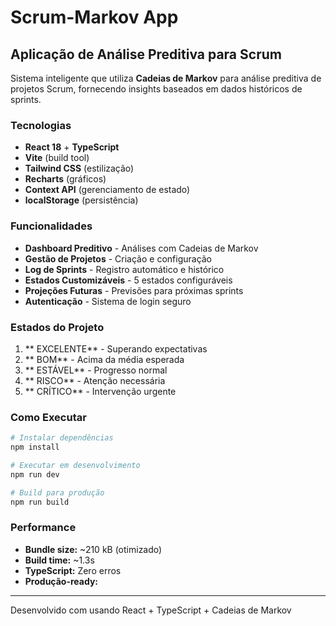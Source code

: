 # Scrum-Markov App

##  Aplicação de Análise Preditiva para Scrum

Sistema inteligente que utiliza **Cadeias de Markov** para análise preditiva de projetos Scrum, fornecendo insights baseados em dados históricos de sprints.

###  Tecnologias

- **React 18** + **TypeScript**
- **Vite** (build tool)
- **Tailwind CSS** (estilização)
- **Recharts** (gráficos)
- **Context API** (gerenciamento de estado)
- **localStorage** (persistência)

###  Funcionalidades

-  **Dashboard Preditivo** - Análises com Cadeias de Markov
-  **Gestão de Projetos** - Criação e configuração
-  **Log de Sprints** - Registro automático e histórico
-  **Estados Customizáveis** - 5 estados configuráveis
-  **Projeções Futuras** - Previsões para próximas sprints
-  **Autenticação** - Sistema de login seguro

###  Estados do Projeto

1. ** EXCELENTE** - Superando expectativas
2. ** BOM** - Acima da média esperada  
3. ** ESTÁVEL** - Progresso normal
4. ** RISCO** - Atenção necessária
5. ** CRÍTICO** - Intervenção urgente

###  Como Executar

```bash
# Instalar dependências
npm install

# Executar em desenvolvimento
npm run dev

# Build para produção
npm run build
```

###  Performance

- **Bundle size:** ~210 kB (otimizado)
- **Build time:** ~1.3s
- **TypeScript:** Zero erros
- **Produção-ready:** 

---
Desenvolvido com  usando React + TypeScript + Cadeias de Markov
